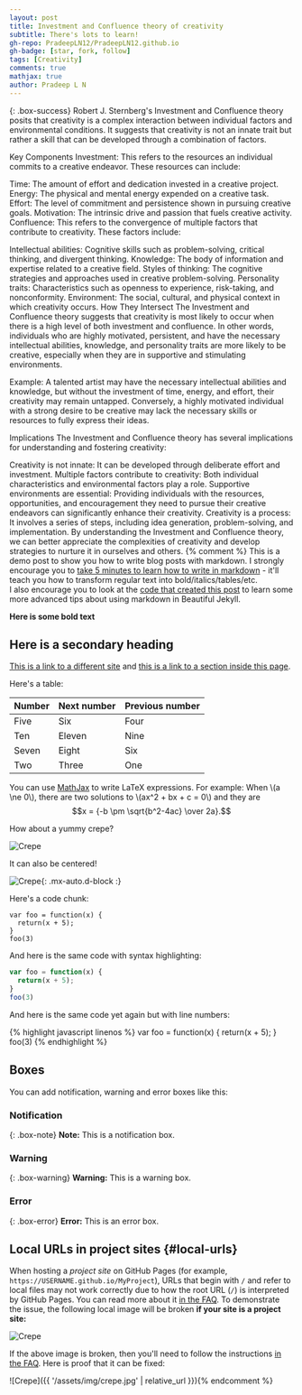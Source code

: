 ```yaml
---
layout: post
title: Investment and Confluence theory of creativity
subtitle: There's lots to learn!
gh-repo: PradeepLN12/PradeepLN12.github.io
gh-badge: [star, fork, follow]
tags: [Creativity]
comments: true
mathjax: true
author: Pradeep L N
---
```


{: .box-success}
Robert J. Sternberg's Investment and Confluence theory posits that creativity is a complex interaction between individual factors and environmental conditions. It suggests that creativity is not an innate trait but rather a skill that can be developed through a combination of factors.

Key Components
Investment: This refers to the resources an individual commits to a creative endeavor. These resources can include:

Time: The amount of effort and dedication invested in a creative project.
Energy: The physical and mental energy expended on a creative task.
Effort: The level of commitment and persistence shown in pursuing creative goals.
Motivation: The intrinsic drive and passion that fuels creative activity.
Confluence: This refers to the convergence of multiple factors that contribute to creativity. These factors include:

Intellectual abilities: Cognitive skills such as problem-solving, critical thinking, and divergent thinking.
Knowledge: The body of information and expertise related to a creative field.
Styles of thinking: The cognitive strategies and approaches used in creative problem-solving.
Personality traits: Characteristics such as openness to experience, risk-taking, and nonconformity.
Environment: The social, cultural, and physical context in which creativity occurs.
How They Intersect
The Investment and Confluence theory suggests that creativity is most likely to occur when there is a high level of both investment and confluence. In other words, individuals who are highly motivated, persistent, and have the necessary intellectual abilities, knowledge, and personality traits are more likely to be creative, especially when they are in supportive and stimulating environments.

Example: A talented artist may have the necessary intellectual abilities and knowledge, but without the investment of time, energy, and effort, their creativity may remain untapped. Conversely, a highly motivated individual with a strong desire to be creative may lack the necessary skills or resources to fully express their ideas.

Implications
The Investment and Confluence theory has several implications for understanding and fostering creativity:

Creativity is not innate: It can be developed through deliberate effort and investment.
Multiple factors contribute to creativity: Both individual characteristics and environmental factors play a role.
Supportive environments are essential: Providing individuals with the resources, opportunities, and encouragement they need to pursue their creative endeavors can significantly enhance their creativity.
Creativity is a process: It involves a series of steps, including idea generation, problem-solving, and implementation.
By understanding the Investment and Confluence theory, we can better appreciate the complexities of creativity and develop strategies to nurture it in ourselves and others.
{% comment %} This is a demo post to show you how to write blog posts with markdown.  I strongly encourage you to [take 5 minutes to learn how to write in markdown](https://markdowntutorial.com/) - it'll teach you how to transform regular text into bold/italics/tables/etc.<br/>I also encourage you to look at the [code that created this post](https://raw.githubusercontent.com/daattali/beautiful-jekyll/master/_posts/2020-02-28-sample-markdown.md) to learn some more advanced tips about using markdown in Beautiful Jekyll.

**Here is some bold text**

## Here is a secondary heading

[This is a link to a different site](https://deanattali.com/) and [this is a link to a section inside this page](#local-urls).

Here's a table:

| Number | Next number | Previous number |
| :------ |:--- | :--- |
| Five | Six | Four |
| Ten | Eleven | Nine |
| Seven | Eight | Six |
| Two | Three | One |

You can use [MathJax](https://www.mathjax.org/) to write LaTeX expressions. For example:
When \\(a \ne 0\\), there are two solutions to \\(ax^2 + bx + c = 0\\) and they are $$x = {-b \pm \sqrt{b^2-4ac} \over 2a}.$$

How about a yummy crepe?

![Crepe](https://beautifuljekyll.com/assets/img/crepe.jpg)

It can also be centered!

![Crepe](https://beautifuljekyll.com/assets/img/crepe.jpg){: .mx-auto.d-block :}

Here's a code chunk:

~~~
var foo = function(x) {
  return(x + 5);
}
foo(3)
~~~

And here is the same code with syntax highlighting:

```javascript
var foo = function(x) {
  return(x + 5);
}
foo(3)
```

And here is the same code yet again but with line numbers:

{% highlight javascript linenos %}
var foo = function(x) {
  return(x + 5);
}
foo(3)
{% endhighlight %}

## Boxes
You can add notification, warning and error boxes like this:

### Notification

{: .box-note}
**Note:** This is a notification box.

### Warning

{: .box-warning}
**Warning:** This is a warning box.

### Error

{: .box-error}
**Error:** This is an error box.

## Local URLs in project sites {#local-urls}

When hosting a *project site* on GitHub Pages (for example, `https://USERNAME.github.io/MyProject`), URLs that begin with `/` and refer to local files may not work correctly due to how the root URL (`/`) is interpreted by GitHub Pages. You can read more about it [in the FAQ](https://beautifuljekyll.com/faq/#links-in-project-page). To demonstrate the issue, the following local image will be broken **if your site is a project site:**

![Crepe](/assets/img/crepe.jpg)

If the above image is broken, then you'll need to follow the instructions [in the FAQ](https://beautifuljekyll.com/faq/#links-in-project-page). Here is proof that it can be fixed:

![Crepe]({{ '/assets/img/crepe.jpg' | relative_url }}){% endcomment %}
